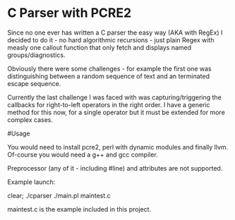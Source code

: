 ﻿# C Parser with PCRE2

Since no one ever has written a C parser the easy way (AKA with RegEx) I decided to do it - no hard algorithmic recursions - just plain Regex with measly one callout function that only fetch and displays named groups/diagnostics.

Obviously there were some challenges - for example the first one was distinguishing between a random sequence of text and an terminated escape sequence.

Currently the last challenge I was faced with was capturing/triggering the callbacks for right-to-left operators in the right order. I have a generic method for this now, for a single operator but it must be extended for more complex cases.

#Usage

You would need to install pcre2, perl with dynamic modules and finally llvm. Of-course you would need a g++ and gcc compiler.

Preprocessor (any of it - including #line) and attributes are not supported.

Example launch:

clear; ./cparser ./main.pl maintest.c

maintest.c is the example included in this project.